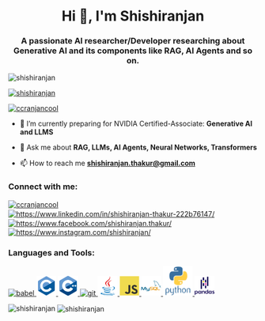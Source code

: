<h1 align="center">Hi 👋, I'm Shishiranjan</h1>
<h3 align="center">A passionate AI researcher/Developer researching about Generative AI and its components like RAG, AI Agents and so on.</h3>

<p align="left"> <img src="https://komarev.com/ghpvc/?username=shishiranjan&label=Profile%20views&color=0e75b6&style=flat" alt="shishiranjan" /> </p>

<p align="left"> <a href="https://github.com/ryo-ma/github-profile-trophy"><img src="https://github-profile-trophy.vercel.app/?username=shishiranjan" alt="shishiranjan" /></a> </p>

<p align="left"> <a href="https://twitter.com/ccranjancool" target="blank"><img src="https://img.shields.io/twitter/follow/ccranjancool?logo=twitter&style=for-the-badge" alt="ccranjancool" /></a> </p>

- 🌱 I’m currently preparing for NVIDIA Certified-Associate: **Generative AI and LLMS**

- 💬 Ask me about **RAG, LLMs, AI Agents, Neural Networks, Transformers**

- 📫 How to reach me **shishiranjan.thakur@gmail.com**

<h3 align="left">Connect with me:</h3>
<p align="left">
<a href="https://twitter.com/ccranjancool" target="blank"><img align="center" src="https://raw.githubusercontent.com/rahuldkjain/github-profile-readme-generator/master/src/images/icons/Social/twitter.svg" alt="ccranjancool" height="30" width="40" /></a>
<a href="https://linkedin.com/in/https://www.linkedin.com/in/shishiranjan-thakur-222b76147/" target="blank"><img align="center" src="https://raw.githubusercontent.com/rahuldkjain/github-profile-readme-generator/master/src/images/icons/Social/linked-in-alt.svg" alt="https://www.linkedin.com/in/shishiranjan-thakur-222b76147/" height="30" width="40" /></a>
<a href="https://fb.com/https://www.facebook.com/shishiranjan.thakur/" target="blank"><img align="center" src="https://raw.githubusercontent.com/rahuldkjain/github-profile-readme-generator/master/src/images/icons/Social/facebook.svg" alt="https://www.facebook.com/shishiranjan.thakur/" height="30" width="40" /></a>
<a href="https://instagram.com/https://www.instagram.com/shishiranjan/" target="blank"><img align="center" src="https://raw.githubusercontent.com/rahuldkjain/github-profile-readme-generator/master/src/images/icons/Social/instagram.svg" alt="https://www.instagram.com/shishiranjan/" height="30" width="40" /></a>
</p>

<h3 align="left">Languages and Tools:</h3>
<p align="left"> <a href="https://babeljs.io/" target="_blank"> <img src="https://www.vectorlogo.zone/logos/babeljs/babeljs-icon.svg" alt="babel" width="40" height="40"/> </a> <a href="https://www.cprogramming.com/" target="_blank"> <img src="https://raw.githubusercontent.com/devicons/devicon/master/icons/c/c-original.svg" alt="c" width="40" height="40"/> </a> <a href="https://www.w3schools.com/cpp/" target="_blank"> <img src="https://raw.githubusercontent.com/devicons/devicon/master/icons/cplusplus/cplusplus-original.svg" alt="cplusplus" width="40" height="40"/> </a> <a href="https://git-scm.com/" target="_blank"> <img src="https://www.vectorlogo.zone/logos/git-scm/git-scm-icon.svg" alt="git" width="40" height="40"/> </a> <a href="https://www.java.com" target="_blank"> <img src="https://raw.githubusercontent.com/devicons/devicon/master/icons/java/java-original.svg" alt="java" width="40" height="40"/> </a> <a href="https://developer.mozilla.org/en-US/docs/Web/JavaScript" target="_blank"> <img src="https://raw.githubusercontent.com/devicons/devicon/master/icons/javascript/javascript-original.svg" alt="javascript" width="40" height="40"/> </a> <a href="https://www.mysql.com/" target="_blank"> <img src="https://raw.githubusercontent.com/devicons/devicon/master/icons/mysql/mysql-original-wordmark.svg" alt="mysql" width="40" height="40"/> </a> <a href="https://www.python.org" target="_blank"> <img src="https://raw.githubusercontent.com/devicons/devicon/d00d0969292a6569d45b06d3f350f463a0107b0d/icons/python/python-original-wordmark.svg" alt="python" width="60" height="60"/> </a> <a href="https://pandas.pydata.org" target="_blank"> <img src="https://raw.githubusercontent.com/devicons/devicon/d00d0969292a6569d45b06d3f350f463a0107b0d/icons/pandas/pandas-original-wordmark.svg" alt="pandas" width="40" height="40"/> </a> </p>

<p><img align="left" src="https://github-readme-stats.vercel.app/api/top-langs?username=shishiranjan&show_icons=true&locale=en&layout=compact" alt="shishiranjan" /></p>

<p>&nbsp;<img align="center" src="https://github-readme-stats.vercel.app/api?username=shishiranjan&show_icons=true&locale=en" alt="shishiranjan" /></p>
